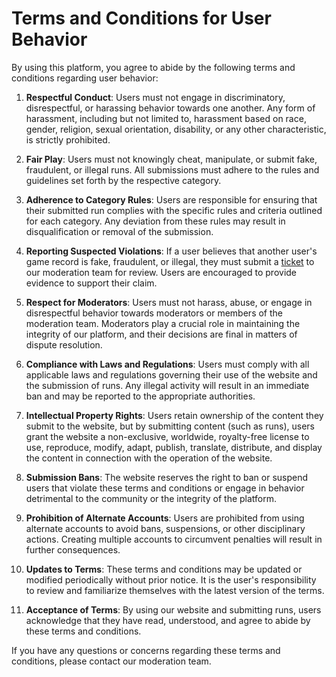 # Terms and Conditions for User Behavior

By using this platform, you agree to abide by the following terms and conditions regarding user behavior:

1. **Respectful Conduct**: Users must not engage in discriminatory, disrespectful, or harassing behavior towards one another. Any form of harassment, including but not limited to, harassment based on race, gender, religion, sexual orientation, disability, or any other characteristic, is strictly prohibited.

2. **Fair Play**: Users must not knowingly cheat, manipulate, or submit fake, fraudulent, or illegal runs. All submissions must adhere to the rules and guidelines set forth by the respective category.

3. **Adherence to Category Rules**: Users are responsible for ensuring that their submitted run complies with the specific rules and criteria outlined for each category. Any deviation from these rules may result in disqualification or removal of the submission.

4. **Reporting Suspected Violations**: If a user believes that another user's game record is fake, fraudulent, or illegal, they must submit a [ticket](https://github.com/OceanRamen/BalatroWR/issues/new) to our moderation team for review. Users are encouraged to provide evidence to support their claim.

5. **Respect for Moderators**: Users must not harass, abuse, or engage in disrespectful behavior towards moderators or members of the moderation team. Moderators play a crucial role in maintaining the integrity of our platform, and their decisions are final in matters of dispute resolution.

6. **Compliance with Laws and Regulations**: Users must comply with all applicable laws and regulations governing their use of the website and the submission of runs. Any illegal activity will result in an immediate ban and may be reported to the appropriate authorities.

7. **Intellectual Property Rights**: Users retain ownership of the content they submit to the website, but by submitting content (such as runs), users grant the website a non-exclusive, worldwide, royalty-free license to use, reproduce, modify, adapt, publish, translate, distribute, and display the content in connection with the operation of the website.

8. **Submission Bans**: The website reserves the right to ban or suspend users that violate these terms and conditions or engage in behavior detrimental to the community or the integrity of the platform.

9. **Prohibition of Alternate Accounts**: Users are prohibited from using alternate accounts to avoid bans, suspensions, or other disciplinary actions. Creating multiple accounts to circumvent penalties will result in further consequences.

10. **Updates to Terms**: These terms and conditions may be updated or modified periodically without prior notice. It is the user's responsibility to review and familiarize themselves with the latest version of the terms.

11. **Acceptance of Terms**: By using our website and submitting runs, users acknowledge that they have read, understood, and agree to abide by these terms and conditions.


If you have any questions or concerns regarding these terms and conditions, please contact our moderation team.